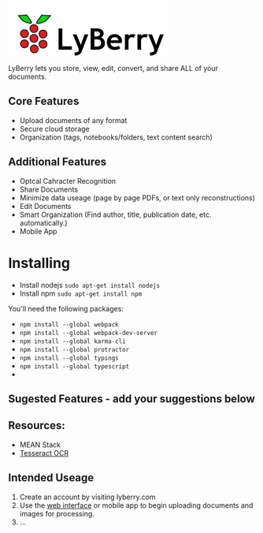 ![LyBerry](/docs/vectorpaint.png)

LyBerry lets you store, view, edit, convert, and share ALL of your documents.
## Core Features
* Upload documents of any format
* Secure cloud storage
* Organization (tags, notebooks/folders, text content search)

## Additional Features
* Optcal Cahracter Recognition
* Share Documents
* Minimize data useage (page by page PDFs, or text only reconstructions)
* Edit Documents
* Smart Organization (Find author, title, publication date, etc. automatically.)
* Mobile App

# Installing
- Install nodejs `sudo apt-get install nodejs`
- Install npm `sudo apt-get install npm`

You'll need the following packages:

- `npm install --global webpack`
- `npm install --global webpack-dev-server`
- `npm install --global karma-cli`
- `npm install --global protractor`
- `npm install --global typings`
- `npm install --global typescript`
- 

## Sugested Features - add your suggestions below

## Resources:
* MEAN Stack
* [Tesseract OCR](https://github.com/tesseract-ocr)

## Intended Useage
1. Create an account by visiting lyberry.com
2. Use the [web interface](http://lyberry.com) or mobile app to begin uploading documents and images for processing.
3. ... 


